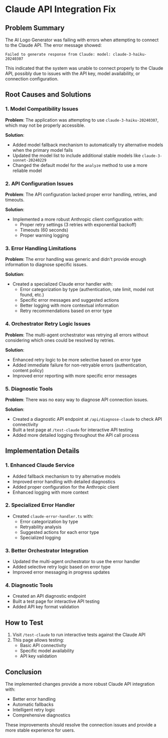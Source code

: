 # Claude API Integration Fix

## Problem Summary

The AI Logo Generator was failing with errors when attempting to connect to the Claude API. The error message showed:

```
Failed to generate response from Claude: model: claude-3-haiku-20240307
```

This indicated that the system was unable to connect properly to the Claude API, possibly due to issues with the API key, model availability, or connection configuration.

## Root Causes and Solutions

### 1. Model Compatibility Issues

**Problem**: The application was attempting to use `claude-3-haiku-20240307`, which may not be properly accessible.

**Solution**:

- Added model fallback mechanism to automatically try alternative models when the primary model fails
- Updated the model list to include additional stable models like `claude-3-sonnet-20240229`
- Changed the default model for the `analyze` method to use a more reliable model

### 2. API Configuration Issues

**Problem**: The API configuration lacked proper error handling, retries, and timeouts.

**Solution**:

- Implemented a more robust Anthropic client configuration with:
  - Proper retry settings (3 retries with exponential backoff)
  - Timeouts (60 seconds)
  - Proper warning logging

### 3. Error Handling Limitations

**Problem**: The error handling was generic and didn't provide enough information to diagnose specific issues.

**Solution**:

- Created a specialized Claude error handler with:
  - Error categorization by type (authentication, rate limit, model not found, etc.)
  - Specific error messages and suggested actions
  - Better logging with more contextual information
  - Retry recommendations based on error type

### 4. Orchestrator Retry Logic Issues

**Problem**: The multi-agent orchestrator was retrying all errors without considering which ones could be resolved by retries.

**Solution**:

- Enhanced retry logic to be more selective based on error type
- Added immediate failure for non-retryable errors (authentication, content policy)
- Improved error reporting with more specific error messages

### 5. Diagnostic Tools

**Problem**: There was no easy way to diagnose API connection issues.

**Solution**:

- Created a diagnostic API endpoint at `/api/diagnose-claude` to check API connectivity
- Built a test page at `/test-claude` for interactive API testing
- Added more detailed logging throughout the API call process

## Implementation Details

### 1. Enhanced Claude Service

- Added fallback mechanism to try alternative models
- Improved error handling with detailed diagnostics
- Added proper configuration for the Anthropic client
- Enhanced logging with more context

### 2. Specialized Error Handler

- Created `claude-error-handler.ts` with:
  - Error categorization by type
  - Retryability analysis
  - Suggested actions for each error type
  - Specialized logging

### 3. Better Orchestrator Integration

- Updated the multi-agent orchestrator to use the error handler
- Added selective retry logic based on error type
- Improved error messaging in progress updates

### 4. Diagnostic Tools

- Created an API diagnostic endpoint
- Built a test page for interactive API testing
- Added API key format validation

## How to Test

1. Visit `/test-claude` to run interactive tests against the Claude API
2. This page allows testing:
   - Basic API connectivity
   - Specific model availability
   - API key validation

## Conclusion

The implemented changes provide a more robust Claude API integration with:

- Better error handling
- Automatic fallbacks
- Intelligent retry logic
- Comprehensive diagnostics

These improvements should resolve the connection issues and provide a more stable experience for users.
